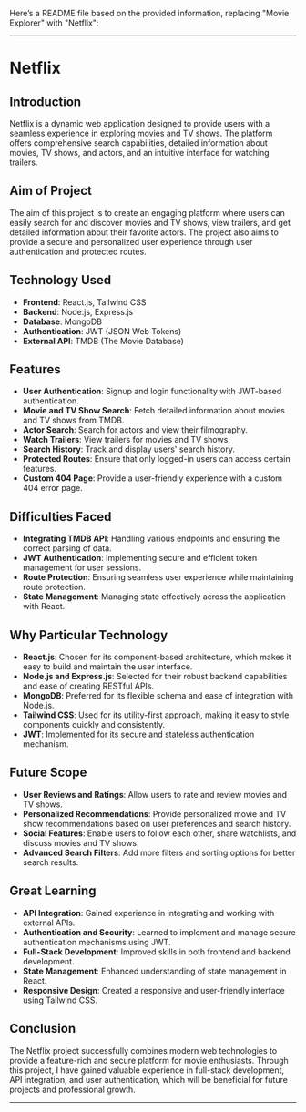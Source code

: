 Here’s a README file based on the provided information, replacing "Movie Explorer" with "Netflix":

---

# Netflix

## Introduction

Netflix is a dynamic web application designed to provide users with a seamless experience in exploring movies and TV shows. The platform offers comprehensive search capabilities, detailed information about movies, TV shows, and actors, and an intuitive interface for watching trailers.

## Aim of Project

The aim of this project is to create an engaging platform where users can easily search for and discover movies and TV shows, view trailers, and get detailed information about their favorite actors. The project also aims to provide a secure and personalized user experience through user authentication and protected routes.

## Technology Used

- **Frontend**: React.js, Tailwind CSS
- **Backend**: Node.js, Express.js
- **Database**: MongoDB
- **Authentication**: JWT (JSON Web Tokens)
- **External API**: TMDB (The Movie Database)

## Features

- **User Authentication**: Signup and login functionality with JWT-based authentication.
- **Movie and TV Show Search**: Fetch detailed information about movies and TV shows from TMDB.
- **Actor Search**: Search for actors and view their filmography.
- **Watch Trailers**: View trailers for movies and TV shows.
- **Search History**: Track and display users' search history.
- **Protected Routes**: Ensure that only logged-in users can access certain features.
- **Custom 404 Page**: Provide a user-friendly experience with a custom 404 error page.

## Difficulties Faced

- **Integrating TMDB API**: Handling various endpoints and ensuring the correct parsing of data.
- **JWT Authentication**: Implementing secure and efficient token management for user sessions.
- **Route Protection**: Ensuring seamless user experience while maintaining route protection.
- **State Management**: Managing state effectively across the application with React.

## Why Particular Technology

- **React.js**: Chosen for its component-based architecture, which makes it easy to build and maintain the user interface.
- **Node.js and Express.js**: Selected for their robust backend capabilities and ease of creating RESTful APIs.
- **MongoDB**: Preferred for its flexible schema and ease of integration with Node.js.
- **Tailwind CSS**: Used for its utility-first approach, making it easy to style components quickly and consistently.
- **JWT**: Implemented for its secure and stateless authentication mechanism.

## Future Scope

- **User Reviews and Ratings**: Allow users to rate and review movies and TV shows.
- **Personalized Recommendations**: Provide personalized movie and TV show recommendations based on user preferences and search history.
- **Social Features**: Enable users to follow each other, share watchlists, and discuss movies and TV shows.
- **Advanced Search Filters**: Add more filters and sorting options for better search results.

## Great Learning

- **API Integration**: Gained experience in integrating and working with external APIs.
- **Authentication and Security**: Learned to implement and manage secure authentication mechanisms using JWT.
- **Full-Stack Development**: Improved skills in both frontend and backend development.
- **State Management**: Enhanced understanding of state management in React.
- **Responsive Design**: Created a responsive and user-friendly interface using Tailwind CSS.

## Conclusion

The Netflix project successfully combines modern web technologies to provide a feature-rich and secure platform for movie enthusiasts. Through this project, I have gained valuable experience in full-stack development, API integration, and user authentication, which will be beneficial for future projects and professional growth.

---

